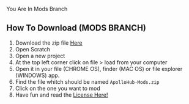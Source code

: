 You Are In Mods Branch
## How To Download (MODS BRANCH)

1.  Download the zip file <a href="https://github.com/GanOnsauce/ApolloHub/archive/refs/heads/Mods.zip">Here</a> 
2.  Open Scratch
3.  Open a new project
4.  At the top left corner click on file > load from your computer
5.  Open it in your file (CHROME OS), finder (MAC OS) or file explorer (WINDOWS) app.
6.  Find the file whitch should be named `ApolloHub-Mods.zip`
7.  Click on the one you want to mod
8.  Have fun and read the [License Here!](https://github.com/GanOnsauce/ApolloHub/blob/Mods/LICENSE)
